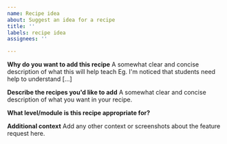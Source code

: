 ```yaml
---
name: Recipe idea
about: Suggest an idea for a recipe
title: ''
labels: recipe idea
assignees: ''

---
```


**Why do you want to add this recipe**
A somewhat clear and concise description of what this will help teach Eg. I'm noticed that students need help to understand [...]

**Describe the recipes you'd like to add**
A somewhat clear and concise description of what you want in your recipe.

**What level/module is this recipe appropriate for?**

**Additional context**
Add any other context or screenshots about the feature request here.
